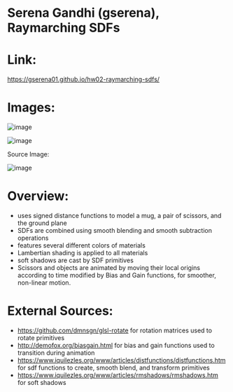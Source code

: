 # Serena Gandhi (gserena), Raymarching SDFs 
# Link:
https://gserena01.github.io/hw02-raymarching-sdfs/
# Images:
![image](https://user-images.githubusercontent.com/60444726/136303288-56a5e5cf-45c0-4c4f-8d5b-71ce14544b6e.png)

![image](https://user-images.githubusercontent.com/60444726/135357472-5eee50be-b314-4483-a183-6a38e9705ef8.png)

Source Image:

![image](https://user-images.githubusercontent.com/60444726/136303143-f7881cd9-7931-42ab-ad39-ae02c3236569.png)




# Overview:
- uses signed distance functions to model a mug, a pair of scissors, and the ground plane
- SDFs are combined using smooth blending and smooth subtraction operations
- features several different colors of materials
- Lambertian shading is applied to all materials
- soft shadows are cast by SDF primitives
- Scissors and objects are animated by moving their local origins according to time modified by Bias and Gain functions, for smoother, non-linear motion.


# External Sources:
- https://github.com/dmnsgn/glsl-rotate for rotation matrices used to rotate primitives
- http://demofox.org/biasgain.html for bias and gain functions used to transition during animation
- https://www.iquilezles.org/www/articles/distfunctions/distfunctions.htm for sdf functions to create, smooth blend, and transform primitives
- https://www.iquilezles.org/www/articles/rmshadows/rmshadows.htm for soft shadows
